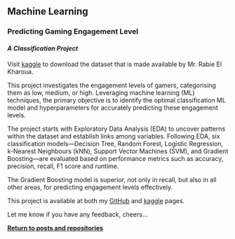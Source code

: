 ## Machine Learning

### Predicting Gaming Engagement Level

#### *A Classification Project*

Visit <a href="https://www.kaggle.com/datasets/rabieelkharoua/predict-online-gaming-behavior-dataset">kaggle</a> to download the dataset that is made available by Mr. Rabie El Kharoua.

This project investigates the engagement levels of gamers, categorising them as low, medium, or high. Leveraging machine learning (ML) techniques, the primary objective is to identify the optimal classification ML model and hyperparameters for accurately predicting these engagement levels.

The project starts with Exploratory Data Analysis (EDA) to uncover patterns within the dataset and establish links among variables. Following EDA, six classification models—Decision Tree, Random Forest, Logistic Regression, k-Nearest Neighbours (kNN), Support Vector Machines (SVM), and Gradient Boosting—are evaluated based on performance metrics such as accuracy, precision, recall, F1 score and runtime.

The Gradient Boosting model is superior, not only in recall, but also in all other areas, for predicting engagement levels effectively.

This project is available at both my <a href="https://github.com/KenYeoKP/GamingEngagementLevels_Classification/tree/main">GitHub</a> and <a href="https://www.kaggle.com/code/kenyeo75/eda-gradient-boosting-92-accuracy">kaggle</a> pages.

Let me know if you have any feedback, cheers...

<a style="font-weight:bold" href="https://KenYeoKP.github.io">Return to posts and repositories</a>
